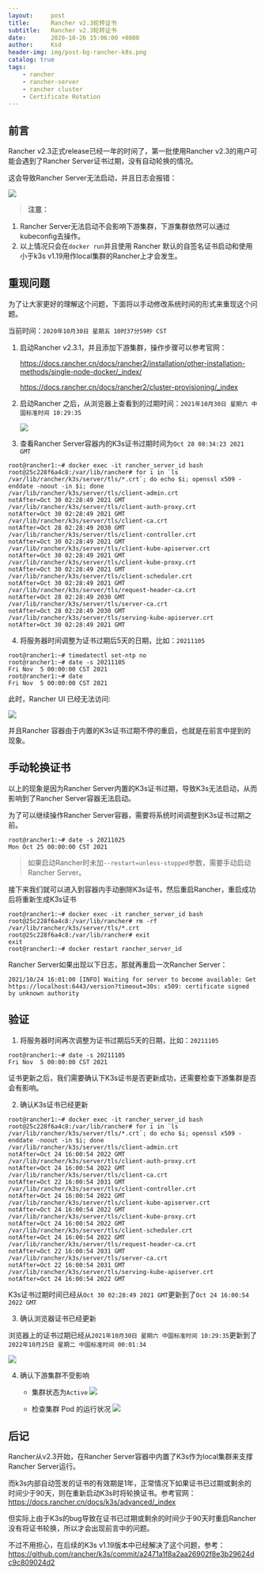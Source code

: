 ```yaml
---
layout:     post
title:      Rancher v2.3轮转证书
subtitle:   Rancher v2.3轮转证书
date:       2020-10-26 15:06:00 +0800
author:     Ksd
header-img: img/post-bg-rancher-k8s.png
catalog: true
tags:
    - rancher
    - rancher-server
    - rancher cluster
    - Certificate Rotation
---
```


## 前言

Rancher v2.3正式release已经一年的时间了，第一批使用Rancher v2.3的用户可能会遇到了Rancher Server证书过期，没有自动轮换的情况。

这会导致Rancher Server无法启动，并且日志会报错：

![](https://tva1.sinaimg.cn/large/0081Kckwly1gk56rrww4oj31h60aw401.jpg)

> **注意：**

1. Rancher Server无法启动不会影响下游集群，下游集群依然可以通过kubeconfig去操作。
2. 以上情况只会在`docker run`并且使用 Rancher 默认的自签名证书启动和使用小于k3s v1.19用作local集群的Rancher上才会发生。

## 重现问题

为了让大家更好的理解这个问题，下面将以手动修改系统时间的形式来重现这个问题。

当前时间：`2020年10月30日 星期五 10时37分59秒 CST`

1. 启动Rancher v2.3.1，并且添加下游集群，操作步骤可以参考官网：

    https://docs.rancher.cn/docs/rancher2/installation/other-installation-methods/single-node-docker/_index/

    https://docs.rancher.cn/docs/rancher2/cluster-provisioning/_index

2. 启动Rancher 之后，从浏览器上查看到的过期时间：`2021年10月30日 星期六 中国标准时间 10:29:35`

    ![](https://tva1.sinaimg.cn/large/0081Kckwly1gk75sw66k2j30ri0goq46.jpg)

3. 查看Rancher Server容器内的K3s证书过期时间为`Oct 28 08:34:23 2021 GMT`

```
root@rancher1:~# docker exec -it rancher_server_id bash
root@25c228f6a4c8:/var/lib/rancher# for i in `ls /var/lib/rancher/k3s/server/tls/*.crt`; do echo $i; openssl x509 -enddate -noout -in $i; done
/var/lib/rancher/k3s/server/tls/client-admin.crt
notAfter=Oct 30 02:28:49 2021 GMT
/var/lib/rancher/k3s/server/tls/client-auth-proxy.crt
notAfter=Oct 30 02:28:49 2021 GMT
/var/lib/rancher/k3s/server/tls/client-ca.crt
notAfter=Oct 28 02:28:49 2030 GMT
/var/lib/rancher/k3s/server/tls/client-controller.crt
notAfter=Oct 30 02:28:49 2021 GMT
/var/lib/rancher/k3s/server/tls/client-kube-apiserver.crt
notAfter=Oct 30 02:28:49 2021 GMT
/var/lib/rancher/k3s/server/tls/client-kube-proxy.crt
notAfter=Oct 30 02:28:49 2021 GMT
/var/lib/rancher/k3s/server/tls/client-scheduler.crt
notAfter=Oct 30 02:28:49 2021 GMT
/var/lib/rancher/k3s/server/tls/request-header-ca.crt
notAfter=Oct 28 02:28:49 2030 GMT
/var/lib/rancher/k3s/server/tls/server-ca.crt
notAfter=Oct 28 02:28:49 2030 GMT
/var/lib/rancher/k3s/server/tls/serving-kube-apiserver.crt
notAfter=Oct 30 02:28:49 2021 GMT
```

4. 将服务器时间调整为证书过期后5天的日期，比如：`20211105`

```
root@rancher1:~# timedatectl set-ntp no
root@rancher1:~# date -s 20211105
Fri Nov  5 00:00:00 CST 2021
root@rancher1:~# date
Fri Nov  5 00:00:00 CST 2021
```

此时，Rancher UI 已经无法访问:

![](https://tva1.sinaimg.cn/large/0081Kckwly1gk75zwz2lfj31680re74o.jpg)

并且Rancher 容器由于内置的K3s证书过期不停的重启，也就是在前言中提到的现象。


## 手动轮换证书

以上的现象是因为Rancher Server内置的K3s证书过期，导致K3s无法启动，从而影响到了Rancher Server容器无法启动。

为了可以继续操作Rancher Server容器，需要将系统时间调整到K3s证书过期之前。

```
root@rancher1:~# date -s 20211025
Mon Oct 25 00:00:00 CST 2021
```

> 如果启动Rancher时未加`--restart=unless-stopped`参数，需要手动启动Rancher Server。

接下来我们就可以进入到容器内手动删除K3s证书，然后重启Rancher，重启成功后将重新生成K3s证书

```
root@rancher1:~# docker exec -it rancher_server_id bash
root@25c228f6a4c8:/var/lib/rancher# rm -rf /var/lib/rancher/k3s/server/tls/*.crt
root@25c228f6a4c8:/var/lib/rancher# exit
exit
root@rancher1:~# docker restart rancher_server_id
```

Rancher Server如果出现以下日志，那就再重启一次Rancher Server：

```
2021/10/24 16:01:00 [INFO] Waiting for server to become available: Get https://localhost:6443/version?timeout=30s: x509: certificate signed by unknown authority
```

## 验证

1. 将服务器时间再次调整为证书过期后5天的日期，比如：`20211105`

```
root@rancher1:~# date -s 20211105
Fri Nov  5 00:00:00 CST 2021
```

证书更新之后，我们需要确认下K3s证书是否更新成功，还需要检查下游集群是否会有影响。

2. 确认K3s证书已经更新

```
root@rancher1:~# docker exec -it rancher_server_id bash
root@25c228f6a4c8:/var/lib/rancher# for i in `ls /var/lib/rancher/k3s/server/tls/*.crt`; do echo $i; openssl x509 -enddate -noout -in $i; done
/var/lib/rancher/k3s/server/tls/client-admin.crt
notAfter=Oct 24 16:00:54 2022 GMT
/var/lib/rancher/k3s/server/tls/client-auth-proxy.crt
notAfter=Oct 24 16:00:54 2022 GMT
/var/lib/rancher/k3s/server/tls/client-ca.crt
notAfter=Oct 22 16:00:54 2031 GMT
/var/lib/rancher/k3s/server/tls/client-controller.crt
notAfter=Oct 24 16:00:54 2022 GMT
/var/lib/rancher/k3s/server/tls/client-kube-apiserver.crt
notAfter=Oct 24 16:00:54 2022 GMT
/var/lib/rancher/k3s/server/tls/client-kube-proxy.crt
notAfter=Oct 24 16:00:54 2022 GMT
/var/lib/rancher/k3s/server/tls/client-scheduler.crt
notAfter=Oct 24 16:00:54 2022 GMT
/var/lib/rancher/k3s/server/tls/request-header-ca.crt
notAfter=Oct 22 16:00:54 2031 GMT
/var/lib/rancher/k3s/server/tls/server-ca.crt
notAfter=Oct 22 16:00:54 2031 GMT
/var/lib/rancher/k3s/server/tls/serving-kube-apiserver.crt
notAfter=Oct 24 16:00:54 2022 GMT
```

K3s证书过期时间已经从`Oct 30 02:28:49 2021 GMT`更新到了`Oct 24 16:00:54 2022 GMT`

3. 确认浏览器证书已经更新

浏览器上的证书过期已经从`2021年10月30日 星期六 中国标准时间 10:29:35`更新到了`2022年10月25日 星期二 中国标准时间 00:01:34`

![](https://tva1.sinaimg.cn/large/0081Kckwly1gk767cso67j30re0gkt9v.jpg)

4. 确认下游集群不受影响

    - 集群状态为`Active`
    ![](https://tva1.sinaimg.cn/large/0081Kckwly1gk565guljaj31zs0i0wey.jpg)

    - 检查集群 Pod 的运行状况
    ![](https://tva1.sinaimg.cn/large/0081Kckwly1gk567u2576j312w0gumye.jpg)

## 后记

Rancher从v2.3开始，在Rancher Server容器中内置了K3s作为local集群来支撑Rancher Server运行。

而k3s内部自动签发的证书的有效期是1年，正常情况下如果证书已过期或剩余的时间少于90天，则在重新启动K3s时将轮换证书。参考官网：https://docs.rancher.cn/docs/k3s/advanced/_index

但实际上由于K3s的bug导致在证书已过期或剩余的时间少于90天时重启Rancher没有将证书轮换，所以才会出现前言中的问题。

不过不用担心，在后续的K3s v1.19版本中已经解决了这个问题，参考：https://github.com/rancher/k3s/commit/a2471a1f8a2aa26902f8e3b29624dc9c809024d2



